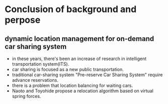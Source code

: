 # Conclusion of background and perpose

## dynamic location management for on-demand car sharing system

- in these years, there's been an increase of research in intelligent transportation system(ITS). 
- car sharing is focused as a new public transportation. 
- traditional car-sharing system "Pre-reserve Car Sharing System" require advance reservations. 
- there is a problem that location balancing for waiting cars.
- Naoto and Toyohide propose a relocation algorithm based on virtual spring forces. 